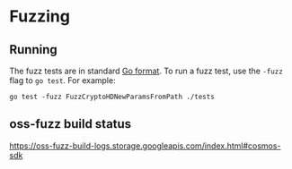 # Fuzzing

## Running

The fuzz tests are in standard [Go format](https://go.dev/doc/fuzz/).
To run a fuzz test, use the `-fuzz` flag to `go test`. For example:

```shell
go test -fuzz FuzzCryptoHDNewParamsFromPath ./tests
```

## oss-fuzz build status

https://oss-fuzz-build-logs.storage.googleapis.com/index.html#cosmos-sdk
